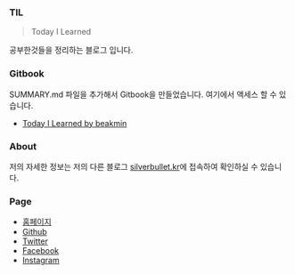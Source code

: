 ### TIL

> Today I Learned

공부한것들을 정리하는 블로그 입니다.

### Gitbook

SUMMARY.md 파일을 추가해서 Gitbook을 만들었습니다. 여기에서 액세스 할 수 있습니다.

-	[Today I Learned by beakmin](https://silverbullet087.gitbooks.io/today-i-learned/content/)

### About

저의 자세한 정보는 저의 다른 블로그 [silverbullet.kr](http://silverbullet.kr/)에 접속하여 확인하실 수 있습니다.

### Page

-	[홈페이지](http://silverbullet.kr/)
-	[Github](https://github.com/silverbullet087)
-	[Twitter](https://twitter.com/SilverBullet21)
-	[Facebook](https://www.facebook.com/kim.baekmin.5)
-	[Instagram](https://www.instagram.com/silverbullet087/)
